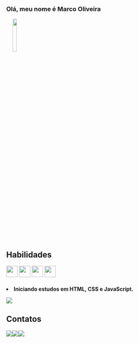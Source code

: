 <h3 p align="left">
Olá, meu nome é Marco Oliveira </h3>
 <p align="left">  ﾠ
<img src="https://cdn.discordapp.com/attachments/435514046192812045/1064720779817779200/1673919597333.jpg" width="15%">

## Habilidades
 <div>
<img src="https://cdn.jsdelivr.net/gh/devicons/devicon/icons/html5/html5-plain-wordmark.svg" width="30">
  <img src="https://cdn.jsdelivr.net/gh/devicons/devicon/icons/css3/css3-original-wordmark.svg" width="30">
   <img src="https://cdn.jsdelivr.net/gh/devicons/devicon/icons/photoshop/photoshop-plain.svg" width="30">
    <img src="https://cdn.jsdelivr.net/gh/devicons/devicon/icons/figma/figma-original.svg" width="30">
<div>
<h4>
<li>Iniciando estudos em HTML, CSS e JavaScript.
 <p align="left">
<img src="https://github-readme-stats.vercel.app/api?username=marcooliveira4566&show_icons=true&theme=dark">
   
## Contatos
<a href="https://wa.me/5513996062520" width="80"><img src="https://img.shields.io/badge/WhatsApp-25D366?style=for-the-badge&logo=whatsapp&logoColor=white"><a href="https://www.linkedin.com/mwlite/in/marco-oliveira-a18829260"><img src="https://img.shields.io/badge/LinkedIn-0077B5?style=for-the-badge&logo=linkedin&logoColor=white"><a href="mailto:omarcooliveira.12@gmail.com"><img src="https://img.shields.io/badge/Gmail-D14836?style=for-the-badge&logo=gmail&logoColor=white">
